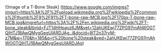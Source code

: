![Image of a T-Bone Steak]
(https://www.google.com/imgres?imgurl=https%3A%2F%2Fupload.wikimedia.org%2Fwikipedia%2Fcommons%2Fthumb%2F9%2F91%2FT-bone-raw-MCB.jpg%2F170px-T-bone-raw-MCB.jpg&imgrefurl=https%3A%2F%2Fen.wikipedia.org%2Fwiki%2FT-bone_steak&tbnid=FJT1dHHpayz6JM&vet=12ahUKEwj77ZPG97rnAhWOGTQIHTJ1BAwQMygGegUIARDJAg..i&docid=8lT2n37ryM-z7M&w=170&h=185&q=t%20bone%20steak&ved=2ahUKEwj77ZPG97rnAhWOGTQIHTJ1BAwQMygGegUIARDJAg)

